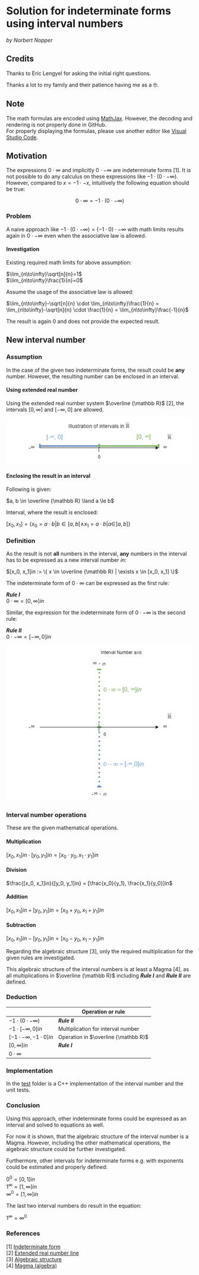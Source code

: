 # Solution for indeterminate forms using interval numbers

*by Norbert Nopper*

## Credits

Thanks to Eric Lengyel for asking the initial right questions.

Thanks a lot to my family and their patience having me as a 🤓.

## Note

The math formulas are encoded using [MathJax](https://www.mathjax.org/). However, the decoding and rendering is not properly done in GitHub.  
For properly displaying the formulas, please use another editor like [Visual Studio Code](https://code.visualstudio.com/).

## Motivation

The expressions $0 \cdot ∞$ and implicitly $0 \cdot -∞$ are indeterminate forms [1]. It is not possible to do any calculus on these expressions like $-1 \cdot (0 \cdot -∞)$.  
However, compared to $x = -1 \cdot -x$, intuitively the following equation should be true: 

$$0 \cdot ∞ = -1 \cdot (0 \cdot -∞)$$

### Problem

A naive approach like $-1 \cdot (0 \cdot -∞) = (-1 \cdot 0) \cdot -∞$ with math limits results again in $0 \cdot -∞$ even when the associative law is allowed.

#### Investigation

Existing required math limits for above assumption:

$\lim_{n\to\infty}\sqrt[n]{n}=1$  
$\lim_{n\to\infty}\frac{1}{n}=0$  

Assume the usage of the associative law is allowed:

$\lim_{n\to\infty}-\sqrt[n]{n} \cdot \lim_{n\to\infty}\frac{1}{n} = \lim_{n\to\infty}-\sqrt[n]{n} \cdot \frac{1}{n} = \lim_{n\to\infty}\frac{-1}{n}$

The result is again 0 and does not provide the expected result.

## New interval number

### Assumption

In the case of the given two indeterminate forms, the result could be **any** number. However, the resulting number can be enclosed in an interval.  

#### Using extended real number  

Using the extended real number system $\overline {\mathbb R}$ [2], the intervals $[0, ∞]$ and $[-∞, 0]$ are allowed.

![](illustrations/visual_interval_extended.png)

#### Enclosing the result in an interval

Following is given:

$a, b \in \overline {\mathbb R} \land a \le b$

Interval, where the result is enclosed: 

$[x_0, x_1] = \{ x_0 = a \cdot b | b \in [a, b[ \land x_1 = a \cdot b | a \in ]a, b] \}$

### Definition

As the result is not **all** numbers in the interval, **any** numbers in the interval has to be expressed as a new interval number *in*:

$[x_0, x_1]in := \{ x \in \overline {\mathbb R} | \exists x \in [x_0, x_1] \}$

The indeterminate form of $0 \cdot ∞$ can be expressed as the first rule:

***Rule I***  
$0 \cdot ∞ = [0, ∞]in$

Similar, the expression for the indeterminate form of $0 \cdot -∞$ is the second rule:

***Rule II***  
$0 \cdot -∞ = [-∞, 0]in$

![](illustrations/visual_interval_number.png)

### Interval number operations

These are the given mathematical operations.

#### Multiplication

$[x_0, x_1]in \cdot [y_0, y_1]in = [x_0 \cdot y_0, x_1 \cdot y_1]in$

#### Division

$\frac{[x_0, x_1]in}{[y_0, y_1]in} = [\frac{x_0}{y_1}, \frac{x_1}{y_0}]in$

#### Addition

$[x_0, x_1]in + [y_0, y_1]in = [x_0 + y_0, x_1 + y_1]in$

#### Subtraction

$[x_0, x_1]in - [y_0, y_1]in = [x_0 - y_0, x_1 - y_1]in$

Regarding the algebraic structure [3], only the required multiplication for the given rules are investigated.

This algebraic structure of the interval numbers is at least a Magma [4], as all multiplications in $\overline {\mathbb R}$ including ***Rule I*** and ***Rule II*** are defined.

### Deduction

|                               | Operation or rule                    |
|-------------------------------|--------------------------------------|
| $-1 \cdot (0 \cdot -∞)$       | ***Rule II***                        |
| $-1 \cdot [-∞, 0]in$          | Multiplication for interval number   |
| $[-1 \cdot -∞, -1 \cdot 0]in$ | Operation in $\overline {\mathbb R}$ |
| $[0, ∞]in$                    | ***Rule I***                         |
| $0 \cdot ∞$                   |                                      |

### Implementation

In the [test](test/) folder is a C++ implementation of the interval number and the unit tests.

### Conclusion

Using this approach, other indeterminate forms could be expressed as an interval and solved to equations as well.

For now it is shown, that the algebraic structure of the interval number is a Magma. However, including the other mathematical operations, the algebraic structure could be further investigated.

Furthermore, other intervals for indeterminate forms e.g. with exponents could be estimated and properly defined:

$0^0 = [0, 1]in$  
$1^∞ = [1, ∞]in$  
$∞^0 = [1, ∞]in$

The last two interval numbers do result in the equation:

$1^∞ = ∞^0$

### References

[1] [Indeterminate form](https://en.wikipedia.org/wiki/Indeterminate_form)  
[2] [Extended real number line](https://en.wikipedia.org/wiki/Extended_real_number_line)  
[3] [Algebraic structure](https://en.wikipedia.org/wiki/Algebraic_structure)  
[4] [Magma (algebra)](https://en.wikipedia.org/wiki/Magma_(algebra))
